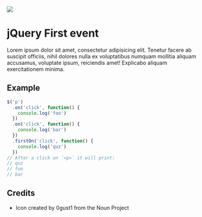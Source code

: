 <img src="http://rawgit.com/caiogondim/jquery-first-event/master/img/logo.svg">

# jQuery First event

Lorem ipsum dolor sit amet, consectetur adipisicing elit. Tenetur facere ab suscipit officiis, nihil dolores nulla ex voluptatibus numquam mollitia aliquam accusamus, voluptate ipsum, reiciendis amet! Explicabo aliquam exercitationem minima.

## Example

```js
$('p')
  .on('click', function() {
    console.log('foo')
  })
  .on('click', function() {
    console.log('bar')
  })
  .firstOn('click', function() {
    console.log('quz')
  })
// After a click on `<p>` it will print:
// quz
// foo
// bar
```

## Credits

- Icon created by 0gust1 from the Noun Project
